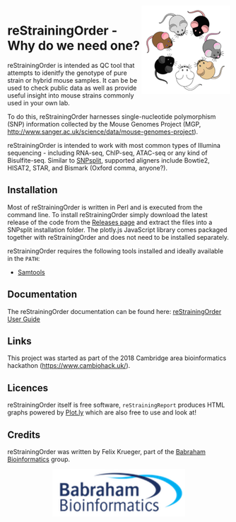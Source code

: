 <img title="Odd One Out" align="right" id="header_img" src="Docs/Images/mice_logo.png">

# reStrainingOrder - Why do we need one?
reStrainingOrder is intended as QC tool that attempts to idenitfy the genotype of pure strain or hybrid mouse samples. It can be be used to check public data as well as provide useful insight into mouse strains commonly used in your own lab.

To do this, reStrainingOrder harnesses single-nucleotide polymorphism (SNP) information collected by the Mouse Genomes Project (MGP, http://www.sanger.ac.uk/science/data/mouse-genomes-project).

reStrainingOrder is intended to work with most common types of Illumina sequencing - including RNA-seq, ChIP-seq, ATAC-seq or any kind of Bisulfite-seq. Similar to [SNPsplit](https://github.com/FelixKrueger/SNPsplit/blob/master/SNPsplit_User_Guide.md), supported aligners include Bowtie2, HISAT2, STAR, and Bismark (Oxford comma, anyone?).


## Installation

Most of reStrainingOrder is written in Perl and is executed from the command line. To install reStrainingOrder simply download the latest release of the code from the [Releases page](https://github.com/FelixKrueger/SNPsplit/releases) and extract the files into a SNPsplit installation folder. The plotly.js JavaScript library comes packaged together with reStrainingOrder and does not need to be installed separately.

reStrainingOrder requires the following tools installed and ideally available in the `PATH`:
- [Samtools](http://samtools.sourceforge.net/)


## Documentation
The reStrainingOrder documentation can be found here: [reStrainingOrder User Guide](./Docs/README.md)


## Links

This project was started as part of the 2018 Cambridge area bioinformatics hackathon (https://www.cambiohack.uk/).

## Licences

reStrainingOrder itself is free software, `reStrainingReport` produces HTML graphs powered by [Plot.ly](https://plot.ly/javascript/) which are also free to use and look at!

## Credits

reStrainingOrder was written by Felix Krueger, part of the [Babraham Bioinformatics](https://www.bioinformatics.babraham.ac.uk) group.

<p align="center"> <img title="Babraham Bioinformatics" id="logo_img" src="Docs/Images/bioinformatics_logo.png" width=300></p>
